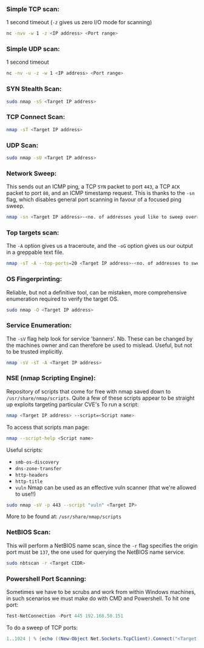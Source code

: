 
### Simple TCP scan:
1 second timeout (`-z` gives us zero I/O mode for scanning)
```bash
nc -nvv -w 1 -z <IP address> <Port range>
```

### Simple UDP scan:
1 second timeout
```bash
nc -nv -u -z -w 1 <IP address> <Port range>
```

### SYN Stealth Scan:
```bash
sudo nmap -sS <Target IP address>
```

### TCP Connect Scan:
```bash
nmap -sT <Target IP address>
```

### UDP Scan:
```bash
sudo nmap -sU <Target IP address>
```

### Network Sweep:
This sends out an ICMP ping, a TCP `SYN` packet to port `443`, a TCP `ACK` packet to port `80`, and an ICMP timestamp request. This is thanks to the `-sn` flag, which disables general port scanning in favour of a focused ping sweep.
```bash
nmap -sn <Target IP address>-<no. of addresses youd like to sweep over>
```

### Top targets scan:
The `-A` option gives us a traceroute, and the `-oG` option gives us our output in a greppable text file.
```bash
nmap -sT -A --top-ports=20 <Target IP address>-<no. of addresses to sweep> -oG <greppable results filename>.txt
```

### OS Fingerprinting:
Reliable, but not a definitive tool, can be mistaken, more comprehensive enumeration required to verify the target OS.
```bash
sudo nmap -O <Target IP address>
```

### Service Enumeration:
The `-sV` flag help look for service 'banners'. Nb. These can be changed by the machines owner and can therefore be used to mislead. Useful, but not to be trusted implicitly.
```bash
nmap -sV -sT -A <Target IP address>
```

### NSE (nmap Scripting Engine):
Repository of scripts that come for free with nmap saved down to `/usr/share/nmap/scripts`.
Quite a few of these scripts appear to be straight up exploits targeting particular CVE's
To run a script:
```bash
nmap <Target IP address> --script=<Script name>
```
To access that scripts man page:
```bash
nmap --script-help <Script name>
```
Useful scripts:
- `smb-os-discovery`
- `dns-zone-transfer`
- `http-headers`
- `http-title`
- `vuln`
Nmap can be used as an effective vuln scanner (that we're allowed to use!!)
```bash
sudo nmap -sV -p 443 --script "vuln" <Target IP>
```
More to be found at: `/usr/share/nmap/scripts`

### NetBIOS Scan:
This will perform a NetBIOS name scan, since the `-r` flag specifies the origin port must be `137`, the one used for querying the NetBIOS name service.
```bash
sudo nbtscan -r <Target CIDR>
```

### Powershell Port Scanning:
Sometimes we have to be scrubs and work from within Windows machines, in such scenarios we must make do with CMD and Powershell. To hit one port:
```powershell
Test-NetConnection -Port 445 192.168.50.151
```
To do a sweep of TCP ports:
```powershell
1..1024 | % {echo ((New-Object Net.Sockets.TcpClient).Connect("<Target IP>", $_)) "TCP port $_ is open"} 2>$null
```
